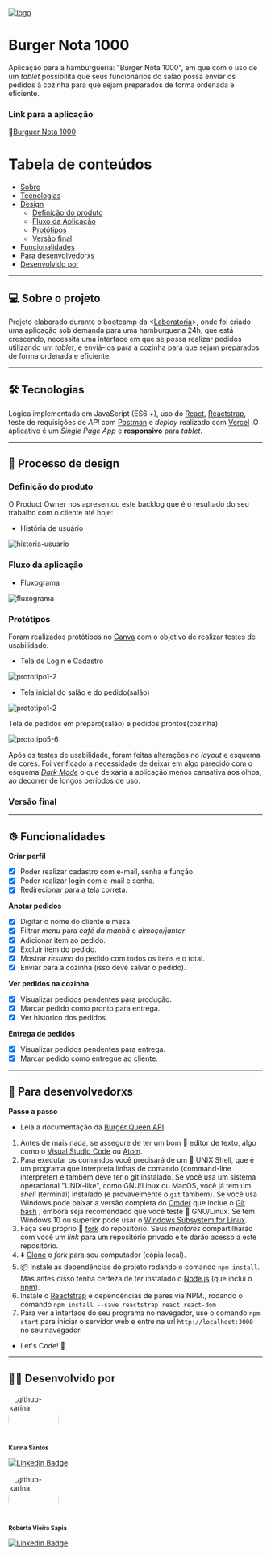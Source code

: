 <a href="https://burger-nota-1000.vercel.app/">
 <img src="src/img/logo.png" alt="logo"/>
 </a>

# Burger Nota 1000 

Aplicação para a hamburgueria: "Burger Nota 1000", em que com o uso de um _tablet_ possibilita que seus funcionários do salão possa enviar os pedidos à cozinha para que sejam preparados de forma ordenada e eficiente.
### Link para a aplicação
:hamburger:[Burguer Nota 1000](https://burger-nota-1000.vercel.app/)

Tabela de conteúdos
=================
<!--ts-->
   * [Sobre](#sobre-o-projeto)
   * [Tecnologias](#tecnologias)
   * [Design](#processo-de-design)
      * [Definição do produto](#definição-do-produto)
      * [Fluxo da Aplicação](#fluxo-da-aplicação)
      * [Protótipos](#protótipos)
      * [Versão final](#versão-final)
   * [Funcionalidades](#funcionalidades)
   * [Para desenvolvedorxs](#para-desenvolvedorxs)
   * [Desenvolvido por](#deselvolvido-por)
<!--te-->



---

## 💻 Sobre o projeto
Projeto elaborado durante o bootcamp da  <[Laboratoria](https://www.laboratoria.la/br)>, onde foi criado uma aplicação sob demanda para uma hamburgueria 24h, que está crescendo, necessita uma interface em que se possa realizar pedidos utilizando um _tablet_, e enviá-los para a cozinha para que sejam preparados de forma ordenada e eficiente.

---

## 🛠 Tecnologias
Lógica implementada em JavaScript (ES6 +), uso do [React](https://reactjs.org/), [Reactstrap](https://reactstrap.github.io/), teste de requisições de _API_ com [Postman](https://www.postman.com/) e _deploy_ realizado com [Vercel](https://vercel.com/) .O aplicativo é um _Single Page App_ e **responsivo** para _tablet_.

---

## 🎨 Processo de design

### Definição do produto

 O Product Owner nos apresentou este backlog que é o resultado do seu trabalho com o cliente até hoje:
 -  História de usuário

![historia-usuario](src/img/hu.png)

### Fluxo da aplicação

- Fluxograma

![fluxograma](https://trello-attachments.s3.amazonaws.com/6023ebbadd2840507fb61d9e/715x593/61a839874520f4a293b8ff242f1f32f3/image.png)

### Protótipos
  Foram realizados protótipos no [Canva](https://www.canva.com/) com o objetivo de realizar testes de usabilidade.

- Tela de Login e Cadastro

![prototipo1-2](src/img/proto1-2.png)

- Tela inicial do salão e do pedido(salão)

![prototipo1-2](src/img/proto3-4.png)

Tela de pedidos em preparo(salão) e pedidos prontos(cozinha)

![prototipo5-6](src/img/proto5-6.png)

Após os testes de usabilidade, foram feitas alterações no _layout_ e esquema de cores. Foi verificado a necessidade de deixar em algo parecido com o esquema [_Dark_ _Mode_](https://en.wikipedia.org/wiki/Light-on-dark_color_scheme) o que deixaria a aplicação menos cansativa aos olhos, ao decorrer de longos períodos de uso.

### Versão final


---

## ⚙️ Funcionalidades

**Criar perfil**

- [x] Poder realizar cadastro com e-mail, senha e função.
- [x] Poder realizar login com e-mail e senha.
- [x] Redirecionar para a tela correta.

**Anotar pedidos**

- [x] Digitar o nome do cliente e mesa.
- [x] Filtrar _menu_ para _café da manhã_ e _almoço/jantar_.
- [x] Adicionar item ao pedido.
- [x] Excluir item do pedido.
- [x] Mostrar _resumo_ do pedido com todos os itens e o total.
- [x] Enviar para a cozinha (isso deve salvar o pedido).

**Ver pedidos na cozinha**

- [x] Visualizar pedidos pendentes para produção.
- [x] Marcar pedido como pronto para entrega.
- [x] Ver histórico dos pedidos.

**Entrega de pedidos**

- [x] Visualizar pedidos pendentes para entrega.
- [x] Marcar pedido como entregue ao cliente.

---
## 🚀 Para desenvolvedorxs
**Passo a passo**

- Leia a documentação da [Burger Queen API](https://lab-api-bq.herokuapp.com/api-docs/).


1. Antes de mais nada, se assegure de ter um bom :pencil: editor de texto, algo
   como o [Visual Studio Code](https://code.visualstudio.com/) ou [Atom](https://atom.io/).
2. Para executar os comandos você precisará de um :shell: UNIX Shell, que é um
   programa que interpreta linhas de comando (command-line interpreter) e também
   deve ter o git instalado. Se você usa um sistema operacional "UNIX-like",
   como GNU/Linux ou MacOS, você já tem um _shell_ (terminal) instalado (e
   provavelmente o `git` também). Se você usa Windows pode baixar a versão
   completa do [Cmder](https://cmder.net/) que inclue o [Git
   bash](https://git-scm.com/download/win) , embora seja recomendado que você
   teste :penguin: GNU/Linux. Se tem  Windows 10 ou superior pode usar o [Windows
   Subsystem for
   Linux](https://docs.microsoft.com/en-us/windows/wsl/install-win10).
3. Faça seu próprio :fork_and_knife:
   [fork](https://help.github.com/articles/fork-a-repo/) do repositório. Seus
   _mentores_ compartilharão com você um _link_ para um repositório privado e te
   darão acesso a este repositório.
4. :arrow_down: [Clone](https://help.github.com/articles/cloning-a-repository/)
   o _fork_ para seu computador (cópia local).
5. 📦 Instale as dependências do projeto rodando o comando `npm install`. Mas
   antes disso tenha certeza de ter instalado o [Node.js](https://nodejs.org/)
   (que inclui o [npm](https://docs.npmjs.com/)).
6. Instale o [Reactstrap](https://reactstrap.github.io/) e dependências de pares via NPM., rodando o comando `npm install --save reactstrap react react-dom`   
7. Para ver a interface do seu programa no navegador, use o comando `npm start`
   para iniciar o servidor web e entre na url `http://localhost:3000` no seu
   navegador.
- Let's Code! :rocket:

---
## :woman_technologist: Desenvolvido por

<a href="https://github.com/KarinaFS">
 <img style="border-radius: 50%;" src="https://avatars.githubusercontent.com/u/71661104?s=460&u=3386cc86927800e33e464422aa2f11fae50b2213&v=4" width="100px;" alt="github-karina"/>
 <br />
 <sub><b>Karina Santos</b></sub></a> <a href="https://www.linkedin.com/in/karina-ferreira-santos/" title=""></a> 

[![Linkedin Badge](https://img.shields.io/badge/-Karina-blue?style=flat-square&logo=Linkedin&logoColor=white&link=https:https://www.linkedin.com/in/karina-ferreira-santos/)](https://www.linkedin.com/in/karina-ferreira-santos/) 

<a href="https://github.com/RoSapia">
 <img style="border-radius: 50%;" src="https://media-exp1.licdn.com/dms/image/C4D03AQEjQ5w8DxqTAg/profile-displayphoto-shrink_200_200/0/1614463654194?e=1620259200&v=beta&t=jcoeOWmUvjRbcqfl0IFF-kvDJOHI9lltKAdnTKTZnDs" width="100px;" alt="github-karina"/>
 <br />
 <sub><b>Roberta Vieira Sapia</b></sub></a> <a href="https://www.linkedin.com/in/roberta-vieira-sapia/" title=""></a>
 

[![Linkedin Badge](https://img.shields.io/badge/-Roberta-blue?style=flat-square&logo=Linkedin&logoColor=white&link=https://www.linkedin.com/in/roberta-vieira-sapia/)](https://www.linkedin.com/in/roberta-vieira-sapia/) 
